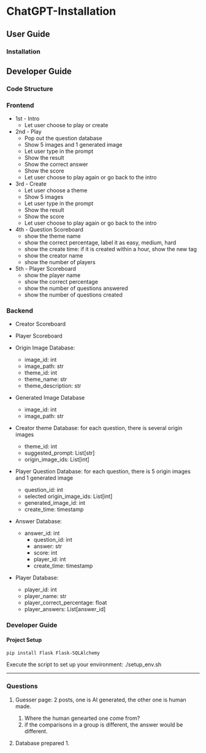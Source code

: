 # ChatGPT-Installation

## User Guide
### Installation


## Developer Guide
### Code Structure
### Frontend
- 1st - Intro
  - Let user choose to play or create
- 2nd - Play
    - Pop out the question database
    - Show 5 images and 1 generated image
    - Let user type in the prompt
    - Show the result
    - Show the correct answer
    - Show the score
    - Let user choose to play again or go back to the intro
- 3rd - Create
    - Let user choose a theme
    - Show 5 images
    - Let user type in the prompt
    - Show the result
    - Show the score
    - Let user choose to play again or go back to the intro
- 4th - Question Scoreboard
    - show the theme name
    - show the correct percentage, label it as easy, medium, hard
    - show the create time: if it is created within a hour, show the new tag
    - show the creator name
    - show the number of players
- 5th - Player Scoreboard
    - show the player name
    - show the correct percentage
    - show the number of questions answered
    - show the number of questions created

### Backend
- Creator Scoreboard
- Player Scoreboard

- Origin Image Database:
  - image_id: int
  - image_path: str
  - theme_id: int
  - theme_name: str
  - theme_description: str

- Generated Image Database
  - image_id: int
  - image_path: str

- Creator theme Database: for each question, there is several origin images
  - theme_id: int
  - suggested_prompt: List[str]
  - origin_image_ids: List[int]

- Player Question Database: for each question, there is 5 origin images and 1 generated image
  - question_id: int
  - selected origin_image_ids: List[int]
  - generated_image_id: int
  - create_time: timestamp
  
- Answer Database:
  - answer_id: int
    - question_id: int
    - answer: str
    - score: int
    - player_id: int
    - create_time: timestamp

- Player Database:
    - player_id: int
    - player_name: str
    - player_correct_percentage: float
    - player_answers: List[answer_id]



### Developer Guide
#### Project Setup
```bash
pip install Flask Flask-SQLAlchemy
```

Execute the script to set up your environment:
./setup_env.sh





---

### Questions

1. Guesser page: 2 posts, one is AI generated, the other one is human made. 
   1. Where the human genearted one come from? 
   2. if the comparisons in a group is different, the answer would be different. 

2. Database prepared
   1. 
